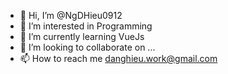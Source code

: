 - 👋 Hi, I’m @NgDHieu0912
- 👀 I’m interested in Programming
- 🌱 I’m currently learning VueJs
- 💞️ I’m looking to collaborate on ...
- 📫 How to reach me danghieu.work@gmail.com

<!---
NgDHieu0912/NgDHieu0912 is a ✨ special ✨ repository because its `README.md` (this file) appears on your GitHub profile.
You can click the Preview link to take a look at your changes.
--->
